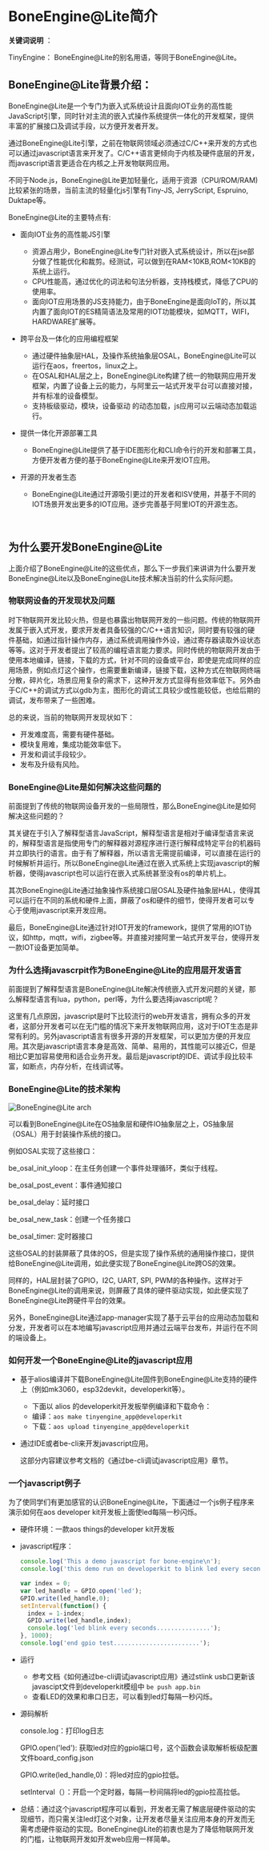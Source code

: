 # BoneEngine@Lite简介

**关键词说明** ：

TinyEngine： BoneEngine@Lite的别名用语，等同于BoneEngine@Lite。



## BoneEngine@Lite背景介绍：

BoneEngine@Lite是一个专门为嵌入式系统设计且面向IOT业务的高性能JavaScript引擎，同时针对主流的嵌入式操作系统提供一体化的开发框架，提供丰富的扩展接口及调试手段，以方便开发者开发。

通过BoneEngine@Lite引擎，之前在物联网领域必须通过C/C++来开发的方式也可以通过javascript语言来开发了。C/C++语言更倾向于内核及硬件底层的开发，而javascript语言更适合在内核之上开发物联网应用。

不同于Node.js，BoneEngine@Lite更加轻量化，适用于资源（CPU/ROM/RAM) 比较紧张的场景，当前主流的轻量化js引擎有Tiny-JS, JerryScript, Espruino, Duktape等。

BoneEngine@Lite的主要特点有:

* 面向IOT业务的高性能JS引擎

  * 资源占用少，BoneEngine@Lite专门针对嵌入式系统设计，所以在jse部分做了性能优化和裁剪。经测试，可以做到在RAM<10KB,ROM<10KB的系统上运行。
  * CPU性能高，通过优化的词法和句法分析器，支持栈模式，降低了CPU的使用率。
  * 面向IOT应用场景的JS支持能力，由于BoneEngine是面向IoT的，所以其内置了面向IOT的ES精简语法及常用的IOT功能模块，如MQTT，WIFI，HARDWARE扩展等。

* 跨平台及一体化的应用编程框架

  - 通过硬件抽象层HAL，及操作系统抽象层OSAL，BoneEngine@Lite可以运行在aos，freertos，linux之上。
  - 在OSAL和HAL层之上，BoneEngine@Lite构建了统一的物联网应用开发框架，内置了设备上云的能力，与阿里云一站式开发平台可以直接对接，并有标准的设备模型。
  - 支持板级驱动，模块，设备驱动 的动态加载，js应用可以云端动态加载运行。

* 提供一体化开源部署工具

  * BoneEngine@Lite提供了基于IDE图形化和CLI命令行的开发和部署工具，方便开发者方便的基于BoneEngine@Lite来开发IOT应用。

* 开源的开发者生态

  * BoneEngine@Lite通过开源吸引更过的开发者和ISV使用，并基于不同的IOT场景开发出更多的IOT应用。逐步完善基于阿里IOT的开源生态。

    ​

## 为什么要开发BoneEngine@Lite

上面介绍了BoneEngine@Lite的这些优点，那么下一步我们来讲讲为什么要开发BoneEngine@Lite以及BoneEngine@Lite技术解决当前的什么实际问题。

### 物联网设备的开发现状及问题

时下物联网开发比较火热，但是也暴露出物联网开发的一些问题。传统的物联网开发属于嵌入式开发，要求开发者具备较强的C/C++语言知识，同时要有较强的硬件基础，如通过指针操作内存，通过系统调用操作外设，通过寄存器读取外设状态等等。这对于开发者提出了较高的编程语言能力要求。同时传统的物联网开发由于使用本地编译，链接，下载的方式，针对不同的设备或平台，即使是完成同样的应用场景，例如点灯这个操作，也需要重新编译，链接下载，这种方式在物联网终端分散，碎片化，场景应用复杂的需求下，这种开发方式显得有些效率低下。另外由于C/C++的调试方式以gdb为主，图形化的调试工具较少或性能较低，也给后期的调试，发布带来了一些困难。

总的来说，当前的物联网开发现状如下：

* 开发难度高，需要有硬件基础。
* 模块复用难，集成功能效率低下。
* 开发和调试手段较少。
* 发布及升级有风险。

### BoneEngine@Lite是如何解决这些问题的

前面提到了传统的物联网设备开发的一些局限性，那么BoneEngine@Lite是如何解决这些问题的？

其关键在于引入了解释型语言JavaScript，解释型语言是相对于编译型语言来说的，解释型语言是指使用专门的解释器对源程序进行逐行解释成特定平台的机器码并立即执行的语言。由于有了解释器，所以语言无需提前编译，可以直接在运行的时候解析并运行。所以BoneEngine@Lite通过在嵌入式系统上实现javascript的解析器，使得javascript也可以运行在嵌入式系统甚至没有os的单片机上。

其次BoneEngine@Lite通过抽象操作系统接口层OSAL及硬件抽象层HAL，使得其可以运行在不同的系统和硬件上面，屏蔽了os和硬件的细节，使得开发者可以专心于使用javascript来开发应用。

最后，BoneEngine@Lite通过针对IOT开发的framework，提供了常用的IOT协议，如http，mqtt，wifi，zigbee等。并直接对接阿里一站式开发平台，使得开发一款IOT设备更加简单。

### 为什么选择javascrpit作为BoneEngine@Lite的应用层开发语言

前面提到了解释型语言是BoneEngine@Lite解决传统嵌入式开发问题的关键，那么解释型语言有lua，python，perl等，为什么要选择javascript呢？

这里有几点原因，javascript是时下比较流行的web开发语言，拥有众多的开发者，这部分开发者可以在无门槛的情况下来开发物联网应用，这对于IOT生态是非常有利的。另外javascript语言有很多开源的开发框架，可以更加方便的开发应用。其次是javascript语言本身是高效、简单、易用的，其性能可以接近C，但是相比C更加容易使用和适合业务开发。最后是javascript的IDE、调试手段比较丰富，如断点，内存分析，在线调试等。

### BoneEngine@Lite的技术架构

![BoneEngine@Lite arch](https://img.alicdn.com/tfs/TB1zK7JruOSBuNjy0FdXXbDnVXa-550-351.png)

可以看到BoneEngine@Lite在OS抽象层和硬件IO抽象层之上，OS抽象层（OSAL）用于封装操作系统的接口。

例如OSAL实现了这些接口：

be_osal_init_yloop：在主任务创建一个事件处理循环，类似于线程。

be_osal_post_event：事件通知接口

be_osal_delay：延时接口

be_osal_new_task：创建一个任务接口

be_osal_timer: 定时器接口

这些OSAL的封装屏蔽了具体的OS，但是实现了操作系统的通用操作接口，提供给BoneEngine@Lite调用，如此便实现了BoneEngine@Lite跨OS的效果。

同样的，HAL层封装了GPIO，I2C, UART, SPI, PWM的各种操作。这样对于BoneEngine@Lite的调用来说，则屏蔽了具体的硬件驱动实现，如此便实现了BoneEngine@Lite跨硬件平台的效果。

另外，BoneEngine@Lite通过app-manager实现了基于云平台的应用动态加载和分发，开发者可以在本地编写javascript应用并通过云端平台发布，并运行在不同的端设备上。

### 如何开发一个BoneEngine@Lite的javascript应用

* 基于alios编译并下载BoneEngine@Lite固件到BoneEngine@Lite支持的硬件上（例如mk3060，esp32devkit，developerkit等）。

  * 下面以 alios 的developerkit开发板举例编译和下载命令：
  * 编译：```aos make tinyengine_app@developerkit```
  * 下载：```aos upload tinyengine_app@developerkit```

* 通过IDE或者be-cli来开发javascript应用。

  这部分内容建议参考文档的《通过be-cli调试javascript应用》章节。

### 一个javascript例子

为了使同学们有更加感官的认识BoneEngine@Lite，下面通过一个js例子程序来演示如何在aos developer kit开发板上面使led每隔一秒闪烁。

* 硬件环境：一款aos things的developer kit开发板


* javascript程序：

  ```javascript
  console.log('This a demo javascript for bone-engine\n');
  console.log('this demo run on developerkit to blink led every second');

  var index = 0;
  var led_handle = GPIO.open('led');
  GPIO.write(led_handle,0);
  setInterval(function() {
  	index = 1-index;
  	GPIO.write(led_handle,index);
  	console.log('led blink every seconds...............');
  }, 1000);
  console.log('end gpio test........................');
  ```

* 运行

  * 参考文档《如何通过be-cli调试javascript应用》通过stlink usb口更新该javascipt文件到developerkit模组中 ```be push app.bin```
  * 查看LED的效果和串口日志，可以看到led灯每隔一秒闪烁。

* 源码解析

  console.log：打印log日志

  GPIO.open('led'): 获取led对应的gpio端口号，这个函数会读取解析板级配置文件board_config.json

  GPIO.write(led_handle,0)：将led对应的gpio拉低。

  setInterval（）：开启一个定时器，每隔一秒间隔将led的gpio拉高拉低。

* 总结：通过这个javascript程序可以看到，开发者无需了解底层硬件驱动的实现细节，而只需关注led灯这个对象，让开发者尽量关注应用本身的开发而无需考虑硬件驱动的实现。BoneEngine@Lite的初衷也是为了降低物联网开发的门槛，让物联网开发如开发web应用一样简单。
